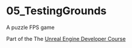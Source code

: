 # 05_TestingGrounds
A puzzle FPS game

Part of the The [Unreal Engine Developer Course](https://www.udemy.com/unrealcourse)

